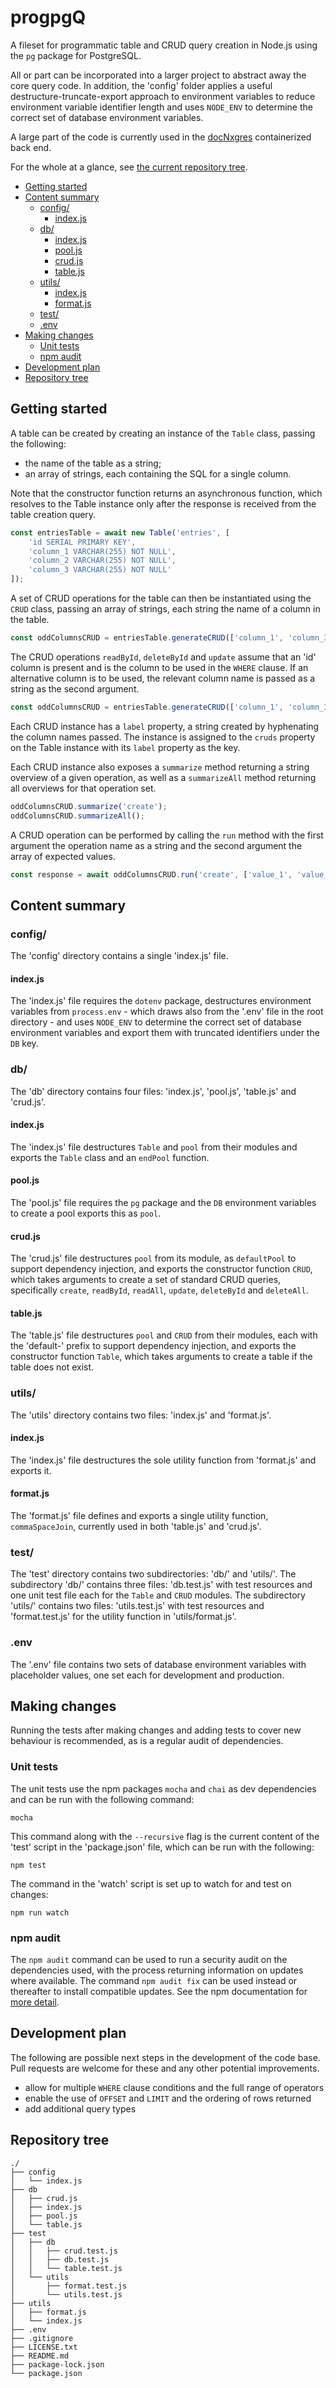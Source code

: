 # progpgQ

A fileset for programmatic table and CRUD query creation in Node.js using the `pg` package for PostgreSQL.

All or part can be incorporated into a larger project to abstract away the core query code. In addition, the 'config' folder applies a useful destructure-truncate-export approach to environment variables to reduce environment variable identifier length and uses `NODE_ENV` to determine the correct set of database environment variables.

A large part of the code is currently used in the [docNxgres](https://github.com/barcek/docNxgres) containerized back end.

For the whole at a glance, see [the current repository tree](#repository-tree).

- [Getting started](#getting-started)
- [Content summary](#content-summary)
    - [config/](#config)
        - [index.js](#indexjs)
    - [db/](#db)
        - [index.js](#indexjs)
        - [pool.js](#pooljs)
        - [crud.js](#crudjs)
        - [table.js](#tablejs)
    - [utils/](#utils)
        - [index.js](#indexjs)
        - [format.js](#formatjs)
    - [test/](#test)
    - [.env](#env)
- [Making changes](#making-changes)
    - [Unit tests](#unit-tests)
    - [npm audit](#npm-audit)
- [Development plan](#development-plan)
- [Repository tree](#repository-tree)

## Getting started

A table can be created by creating an instance of the `Table` class, passing the following:

- the name of the table as a string;
- an array of strings, each containing the SQL for a single column.

Note that the constructor function returns an asynchronous function, which resolves to the Table instance only after the response is received from the table creation query.

```js
const entriesTable = await new Table('entries', [
    'id SERIAL PRIMARY KEY',
    'column_1 VARCHAR(255) NOT NULL',
    'column_2 VARCHAR(255) NOT NULL',
    'column_3 VARCHAR(255) NOT NULL'
]);
```

A set of CRUD operations for the table can then be instantiated using the `CRUD` class, passing an array of strings, each string the name of a column in the table.

```js
const oddColumnsCRUD = entriesTable.generateCRUD(['column_1', 'column_3']);
```

The CRUD operations `readById`, `deleteById` and `update` assume that an 'id' column is present and is the column to be used in the `WHERE` clause. If an alternative column is to be used, the relevant column name is passed as a string as the second argument.

```js
const oddColumnsCRUD = entriesTable.generateCRUD(['column_1', 'column_3'], 'column_2');
```

Each CRUD instance has a `label` property, a string created by hyphenating the column names passed. The instance is assigned to the `cruds` property on the Table instance with its `label` property as the key.

Each CRUD instance also exposes a `summarize` method returning a string overview of a given operation, as well as a `summarizeAll` method returning all overviews for that operation set.

```js
oddColumnsCRUD.summarize('create');
oddColumnsCRUD.summarizeAll();
```

A CRUD operation can be performed by calling the `run` method with the first argument the operation name as a string and the second argument the array of expected values.

```js
const response = await oddColumnsCRUD.run('create', ['value_1', 'value_3']);
```

## Content summary

### config/

The 'config' directory contains a single 'index.js' file.

#### index.js

The 'index.js' file requires the `dotenv` package, destructures environment variables from `process.env` - which draws also from the '.env' file in the root directory - and uses `NODE_ENV` to determine the correct set of database environment variables and export them with truncated identifiers under the `DB` key.

### db/

The 'db' directory contains four files: 'index.js', 'pool.js', 'table.js' and 'crud.js'.

#### index.js

The 'index.js' file destructures `Table` and `pool` from their modules and exports the `Table` class and an `endPool` function.

#### pool.js

The 'pool.js' file requires the `pg` package and the `DB` environment variables to create a pool exports this as `pool`.

#### crud.js

The 'crud.js' file destructures `pool` from its module, as `defaultPool` to support dependency injection, and exports the constructor function `CRUD`, which takes arguments to create a set of standard CRUD queries, specifically `create`, `readById`, `readAll`, `update`, `deleteById` and `deleteAll`.

#### table.js

The 'table.js' file destructures `pool`  and `CRUD` from their modules, each with the 'default-' prefix to support dependency injection, and exports the constructor function `Table`, which takes arguments to create a table if the table does not exist.

### utils/

The 'utils' directory contains two files: 'index.js' and 'format.js'.

#### index.js

The 'index.js' file destructures the sole utility function from 'format.js' and exports it.

#### format.js

The 'format.js' file defines and exports a single utility function, `commaSpaceJoin`, currently used in both 'table.js' and 'crud.js'.

### test/

The 'test' directory contains two subdirectories: 'db/' and 'utils/'. The subdirectory 'db/' contains three files: 'db.test.js' with test resources and one unit test file each for the `Table` and `CRUD` modules. The subdirectory 'utils/' contains two files: 'utils.test.js' with test resources and 'format.test.js' for the utility function in 'utils/format.js'.

### .env

The '.env' file contains two sets of database environment variables with placeholder values, one set each for development and production.

## Making changes

Running the tests after making changes and adding tests to cover new behaviour is recommended, as is a regular audit of dependencies.

### Unit tests

The unit tests use the npm packages `mocha` and `chai` as dev dependencies and can be run with the following command:

```shell
mocha
```

This command along with the `--recursive` flag is the current content of the 'test' script in the 'package.json' file, which can be run with the following:

```shell
npm test
```

The command in the 'watch' script is set up to watch for and test on changes:

```shell
npm run watch
```

### npm audit

The `npm audit` command can be used to run a security audit on the dependencies used, with the process returning information on updates where available. The command `npm audit fix` can be used instead or thereafter to install compatible updates. See the npm documentation for [more detail](https://docs.npmjs.com/auditing-package-dependencies-for-security-vulnerabilities).

## Development plan

The following are possible next steps in the development of the code base. Pull requests are welcome for these and any other potential improvements.

- allow for multiple `WHERE` clause conditions and the full range of operators
- enable the use of `OFFSET` and `LIMIT` and the ordering of rows returned
- add additional query types

## Repository tree

```
./
├── config
│   └── index.js
├── db
│   ├── crud.js
│   ├── index.js
│   ├── pool.js
│   └── table.js
├── test
│   ├── db
│   │   ├── crud.test.js
│   │   ├── db.test.js
│   │   └── table.test.js
│   └── utils
│       ├── format.test.js
│       └── utils.test.js
├── utils
│   ├── format.js
│   └── index.js
├── .env
├── .gitignore
├── LICENSE.txt
├── README.md
├── package-lock.json
└── package.json
```
